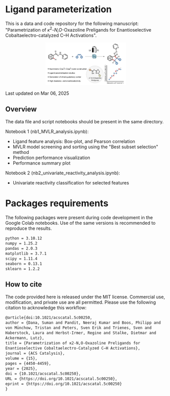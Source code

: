 # Ligand parameterization
This is a data and code repository for the following manuscript:<br>
"Parametrization of <i>κ</i><sup>2</sup>-<em>N,O</em>-Oxazoline Preligands for Enantioselective Cobaltaelectro-catalyzed C–H Activations".

<p align="center">
  <img src="img/toc_ACSCatal.png" width="50%" />
</p>

Last updated on Mar 06, 2025

## Overview
The data file and script notebooks should be present in the same directory. 

Notebook 1 (nb1_MVLR_analysis.ipynb):
- Ligand feature analysis: Box-plot, and Pearson correlation
- MVLR model screening and sorting using the "Best subset selection" method
- Prediction performance visualization
- Performance summary plot

Notebook 2 (nb2_univariate_reactivity_analysis.ipynb):
- Univariate reactivity classification for selected features


# Packages requirements
The following packages were present during code development in the Google Colab notebooks. Use of the same versions is recommended to reproduce the results.
```
python = 3.10.12
numpy = 1.25.2  
pandas = 2.0.3 
matplotlib = 3.7.1
scipy = 1.11.4 
seaborn = 0.13.1 
sklearn = 1.2.2  
```

## How to cite
The code provided here is released under the MIT license. Commercial use, modification, and private use are all permitted. Please use the following citation to acknowledge this workflow:

```
@article{doi:10.1021/acscatal.5c00250,
author = {Dana, Suman and Pandit, Neeraj Kumar and Boos, Philipp and von Münchow, Tristan and Peters, Sven Erik and Trienes, Sven and Haberstock, Laura and Herbst-Irmer, Regine and Stalke, Dietmar and Ackermann, Lutz},
title = {Parametrization of κ2-N,O-Oxazoline Preligands for Enantioselective Cobaltaelectro-Catalyzed C–H Activations},
journal = {ACS Catalysis},
volume = {15},
pages = {4450-4459},
year = {2025},
doi = {10.1021/acscatal.5c00250},
URL = {https://doi.org/10.1021/acscatal.5c00250},
eprint = {https://doi.org/10.1021/acscatal.5c00250}
}
```
